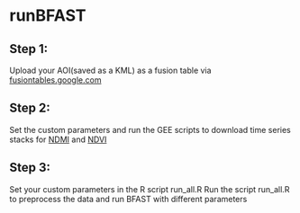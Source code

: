 # runBFAST
## Step 1: 
Upload your AOI(saved as a KML) as a fusion table via [fusiontables.google.com](fusiontables.google.com)

## Step 2:
Set the custom parameters and run the GEE scripts to download time series stacks for [NDMI](https://code.earthengine.google.com/68c79000cbe1a54db282211d8d8affba) and [NDVI](https://code.earthengine.google.com/d50f7d7de252fc317d29ea117197428e)

## Step 3:
Set your custom parameters in the R script run_all.R
Run the script run_all.R to preprocess the data and run BFAST with different parameters

